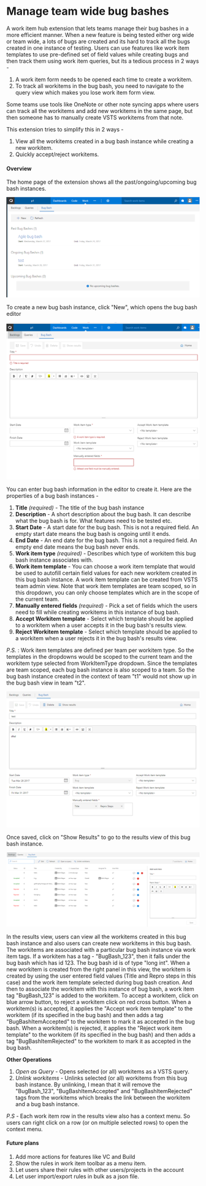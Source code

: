 # Manage team wide bug bashes
A work item hub extension that lets teams manage their bug bashes in a more efficient manner. When a new feature is being tested either org wide or team wide, a lots of bugs are created and its hard to track all the bugs created in one instance of testing. Users can use features like work item templates to use pre-defined set of field values while creating bugs and then track them using work item queries, but its a tedious process in 2 ways - 

1. A work item form needs to be opened each time to create a workitem.
2. To track all workitems in the bug bash, you need to navigate to the query view which makes you lose work item form view.

Some teams use tools like OneNote or other note syncing apps where users can track all the workitems and add new workitems in the same page, but then someone has to manually create VSTS workitems from that note.

This extension tries to simplify this in 2 ways -

1. View all the workitems created in a bug bash instance while creating a new workitem.
2. Quickly accept/reject workitems.

<a name="overview"></a>
#### Overview ####
The home page of the extension shows all the past/ongoing/upcoming bug bash instances. 

![Group](img/homepage.png)

To create a new bug bash instance, click "New", which opens the bug bash editor

![Group](img/editor.png)

You can enter bug bash information in the editor to create it. Here are the properties of a bug bash instances -

1. **Title** *(required)* - The title of the bug bash instance
2. **Description** - A short description about the bug bash. It can describe what the bug bash is for. What features need to be tested etc.
3. **Start Date** - A start date for the bug bash. This is not a required field. An empty start date means the bug bash is ongoing until it ends.
4. **End Date** - An end date for the bug bash. This is not a required field. An empty end date means the bug bash never ends.
5. **Work item type** *(required)* - Describes which type of workitem this bug bash instance associates with. 
6. **Work item template** - You can choose a work item template that would be used to autofill certain field values for each new workitem created in this bug bash instance. A work item template can be created from VSTS team admin view. Note that work item templates are team scoped, so in this dropdown, you can only choose templates which are in the scope of the current team.
7. **Manually entered fields** *(required)* - Pick a set of fields which the users need to fill while creating workitems in this instance of bug bash.
8. **Accept Workitem template** - Select which template should be applied to a workitem when a user accepts it in the bug bash's results view. 
9. **Reject Workitem template** - Select which template should be applied to a workitem when a user rejects it in the bug bash's results view. 

*P.S.* : Work item templates are defined per team per workitem type. So the templates in the dropdowns would be scoped to the current team and the workitem type selected from WorkItemType dropdown. Since the templates are team scoped, each bug bash instance is also scoped to a team. So the bug bash instance created in the context of team "t1" would not show up in the bug bash view in team "t2".

![Group](img/editview.png)

Once saved, click on "Show Results" to go to the results view of this bug bash instance.

![Group](img/results.png)

In the results view, users can view all the workitems created in this bug bash instance and also users can create new workitems in this bug bash. The workitems are associated with a particular bug bash instance via work item tags. If a workitem has a tag - "BugBash\_123", then it falls under the bug bash which has id 123. The bug bash id is of type "long int". When a new workitem is created from the right panel in this view, the workitem is created by using the user entered field values (Title and Repro steps in this case) and the work item template selected during bug bash creation. And then to associate the workitem with this instance of bug bash, a work item tag "BugBash_123" is added to the workitem.
To accept a workitem, click on blue arrow button, to reject a workitem click on red cross button. When a workitem(s) is accepted, it applies the "Accept work item template" to the workitem (if its specified in the bug bash) and then adds a tag "BugBashItemAccepted" to the workitem to mark it as accepted in the bug bash. When a workitem(s) is rejected, it applies the "Reject work item template" to the workitem (if its specified in the bug bash) and then adds a tag "BugBashItemRejected" to the workitem to mark it as accepted in the bug bash. 

**Other Operations**
1. *Open as Query* - Opens selected (or all) workitems as a VSTS query. 
2. *Unlink workitems* - Unlinks selected (or all) workitems from this bug bash instance. By unlinking, I mean that it will remove the "BugBash_123", "BugBashItemAccepted" and "BugBashItemRejected" tags from the workitems which breaks the link between the workitem and a bug bash instance.

*P.S* - Each work item row in the results view also has a context menu. So users can right click on a row (or on multiple selected rows) to open the context menu.

#### Future plans ####
1. Add more actions for features like VC and Build
2. Show the rules in work item toolbar as a menu item.
3. Let users share their rules with other users/projects in the account
4. Let user import/export rules in bulk as a json file.